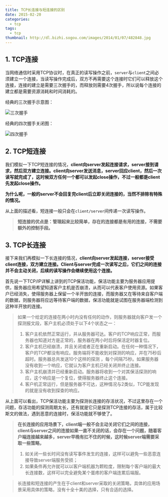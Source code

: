 ```yaml
---
title: TCP长连接与短连接的区别
date: 2015-02-20 
categories: 
  - tcp 
tags: 
  - tcp 
thumbnail: http://dl.bizhi.sogou.com/images/2014/01/07/482848.jpg
---
```



## **1. TCP连接**

​        当网络通信时采用TCP协议时，在真正的读写操作之前，`server`与`client`之间必须建立一个连接，当读写操作完成后，双方不再需要这个连接时它们可以释放这个连接，连接的建立是需要三次握手的，而释放则需要4次握手，所以说每个连接的建立都是需要资源消耗和时间消耗的。

<!--more-->

经典的三次握手示意图：

![三次握手](http://pic002.cnblogs.com/images/2011/305779/2011062613192683.jpg)

经典的四次握手关闭图：

![四次握手](http://pic002.cnblogs.com/images/2011/305779/2011062613210341.jpg)

## **2. TCP短连接**
​        我们模拟一下TCP短连接的情况，**client向server发起连接请求，server接到请求，然后双方建立连接。client向server发送消息，server回应client，然后一次读写就完成了，这时候双方任何一个都可以发起close操作，不过一般都是client先发起close操作。**

**为什么呢，一般的server不会回复完client后立即关闭连接的，当然不排除有特殊的情况。**

从上面的描述看，短连接一般只会在`client/server`间传递一次读写操作。

> **短连接的优点是：管理起来比较简单，存在的连接都是有用的连接，不需要额外的控制手段。**

## **3. TCP长连接**

​       接下来我们再模拟一下长连接的情况，**client向server发起连接，server接受client连接，双方建立连接。Client与server完成一次读写之后，它们之间的连接并不会主动关闭，后续的读写操作会继续使用这个连接。**

​       首先说一下TCP/IP详解上讲到的TCP保活功能，保活功能主要为服务器应用提供，服务器应用希望知道客户主机是否崩溃，从而可以代表客户使用资源。如果客户已经消失，使得服务器上保留一个半开放的连接，而服务器又在等待来自客户端的数据，则服务器将应远等待客户端的数据，保活功能就是试图在服务器端检测到这种半开放的连接。

> 如果一个给定的连接在两小时内没有任何的动作，则服务器就向客户发一个探测报文段，客户主机必须处于以下4个状态之一：
>
> 1. 客户主机依然正常运行，并从服务器可达。客户的TCP响应正常，而服务器也知道对方是正常的，服务器在两小时后将保活定时器复位。
> 2. 客户主机已经崩溃，并且关闭或者正在重新启动。在任何一种情况下，客户的TCP都没有响应。服务端将不能收到对探测的响应，并在75秒后超时。服务器总共发送10个这样的探测 ，每个间隔75秒。如果服务器没有收到一个响应，它就认为客户主机已经关闭并终止连接。
> 3. 客户主机崩溃并已经重新启动。服务器将收到一个对其保活探测的响应，这个响应是一个复位，使得服务器终止这个连接。
> 4. 客户机正常运行，但是服务器不可达，这种情况与2类似，TCP能发现的就是没有收到探查的响应。

​        从上面可以看出，TCP保活功能主要为探测长连接的存活状况，不过这里存在一个问题，存活功能的探测周期太长，还有就是它只是探测TCP连接的存活，属于比较斯文的做法，遇到恶意的连接时，保活功能就不够使了。

> **在长连接的应用场景下，client端一般不会主动关闭它们之间的连接，client与server之间的连接如果一直不关闭的话，会存在一个问题，随着客户端连接越来越多，server早晚有扛不住的时候，这时候server端需要采取一些策略，**
>
> 1. 如关闭一些长时间没有读写事件发生的连接，这样可以避免一些恶意连接导致server端服务受损；
> 2. 如果条件再允许就可以以客户端机器为颗粒度，限制每个客户端的最大长连接数，这样可以完全避免某个蛋疼的客户端连累后端服。

> 长连接和短连接的产生在于client和server采取的关闭策略，具体的应用场景采用具体的策略，没有十全十美的选择，只有合适的选择。